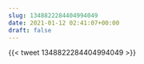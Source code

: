 ```yaml
---
slug: 1348822284404994049
date: 2021-01-12 02:41:07+00:00
draft: false
---
```


{{< tweet 1348822284404994049 >}}
